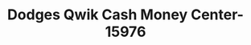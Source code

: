 ---
f_zip-code: 72301
f_state-code: AR
title: Dodges Qwik Cash Money Center-15976
f_phone: 870-735-0375
f_city-only: Memphis
f_address: 1414 E Broadway Street West Memphis
f_location-unique-id: '15976'
slug: dodges-qwik-cash-money-center-15976
updated-on: '2024-05-30T13:46:58.046Z'
created-on: '2024-05-30T13:36:59.803Z'
published-on: '2024-05-30T13:54:32.469Z'
f_city-state: cms/city/memphis-ar.md
f_company: cms/company/dodges-qwik-cash-money-center.md
f_state: cms/state/arkansas.md
layout: '[payday-loan].html'
tags: payday-loan
---